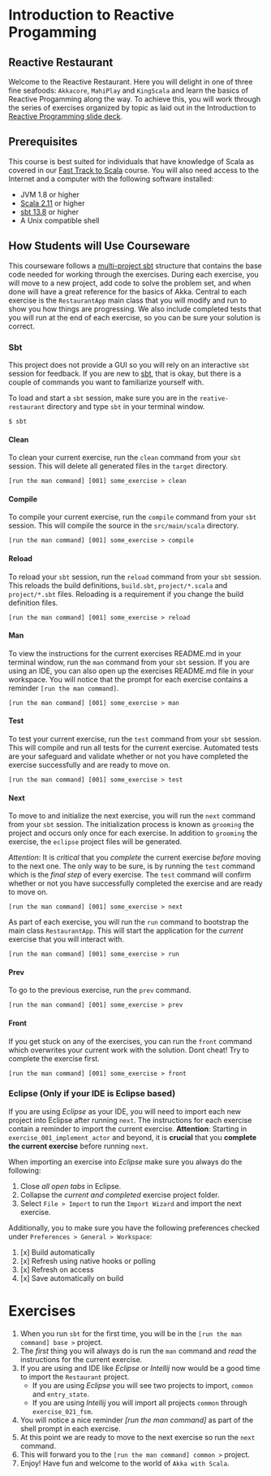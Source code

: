 
# Introduction to Reactive Progamming

## Reactive Restaurant

Welcome to the Reactive Restaurant. Here you will delight in one of three fine seafoods: `Akkacore`, `MahiPlay` and `KingScala` and learn the basics of Reactive Progamming along the way. To achieve this, you will work through the series of exercises organized by topic as laid out in the Introduction to [Reactive Programming slide deck](introduction_to_reactive_programming.pdf).

## Prerequisites

This course is best suited for individuals that have knowledge of Scala as covered in our [Fast Track to Scala](http://www.typesafe.com/how/training/fasttracktoscala) course. You will also need access to the Internet and a computer with the following software installed:

- JVM 1.8 or higher
- [Scala 2.11](http://www.scala-lang.org/documentation/) or higher
- [sbt 13.8](http://www.scala-sbt.org/0.13/docs/index.html) or higher
- A Unix compatible shell

## How Students will Use Courseware

This courseware follows a [multi-project sbt](http://www.scala-sbt.org/0.13/tutorial/Multi-Project.html) structure that contains the base code needed for working through the exercises. During each exercise, you will move to a new project, add code to solve the problem set, and when done will have a great reference for the basics of Akka. Central to each exercise is the `RestaurantApp` main class that you will modify and run to show you how things are progressing. We also include completed tests that you will run at the end of each exercise, so you can be sure your solution is correct.

### Sbt

This project does not provide a GUI so you will rely on an interactive `sbt` session for feedback. If you are new to [sbt](http://www.scala-sbt.org/documentation.html), that is okay, but there is a couple of commands you want to familiarize yourself with.

To load and start a `sbt` session, make sure you are in the `reative-restaurant` directory and type `sbt` in your terminal window.

`$ sbt`

#### Clean

To clean your current exercise, run the `clean` command from your `sbt` session. This will delete all generated files in the `target` directory.

`[run the man command] [001] some_exercise > clean`

#### Compile

To compile your current exercise, run the `compile` command from your `sbt` session. This will compile the source in the `src/main/scala` directory.

`[run the man command] [001] some_exercise > compile`

#### Reload

To reload your `sbt` session, run the `reload` command from your `sbt` session. This reloads the build definitions, `build.sbt`, `project/*.scala` and `project/*.sbt` files. Reloading is a requirement if you change the build definition files.

`[run the man command] [001] some_exercise > reload`

#### Man

To view the instructions for the current exercises README.md in your terminal window, run the `man` command from your `sbt` session. If you are using an IDE, you can also open up the exercises README.md file in your workspace. You will notice that the prompt for each exercise contains a reminder `[run the man command]`.

`[run the man command] [001] some_exercise > man`

#### Test

To test your current exercise, run the `test` command from your `sbt` session. This will compile and run all tests for the current exercise. Automated tests are your safeguard and validate whether or not you have completed the exercise successfully and are ready to move on.

`[run the man command] [001] some_exercise > test`

#### Next

To move to and initialize the next exercise, you will run the `next` command from your `sbt` session. The initialization process is known as `grooming` the project and occurs only once for each exercise. In addition to `grooming` the exercise, the `eclipse` project files will be generated.

*Attention*: It is *critical* that you *complete* the current exercise *before* moving to the next one. The only way to be sure, is by running the `test` command which is the *final step* of every exercise. The `test` command will confirm whether or not you have successfully completed the exercise and are ready to move on.

`[run the man command] [001] some_exercise > next`


<!-- #### Run -->

As part of each exercise, you will run the `run` command to bootstrap the main class `RestaurantApp`. This will start the application for the *current* exercise that you will interact with.

`[run the man command] [001] some_exercise > run`

#### Prev

To go to the previous exercise, run the `prev` command.

`[run the man command] [001] some_exercise > prev`

#### Front

If you get stuck on any of the exercises, you can run the `front` command which overwrites your current  work with the solution. Dont cheat! Try to complete the exercise first.

`[run the man command] [001] some_exercise > front`

### Eclipse (Only if your IDE is Eclipse based)

If you are using *Eclipse* as your IDE, you will need to import each new project into Eclipse after running `next`. The instructions for each exercise contain a reminder to import the current exercise. **Attention**: Starting in `exercise_001_implement_actor` and beyond, it is **crucial** that you **complete the current exercise** before running `next`.

When importing an exercise into *Eclipse* make sure you always do the following:

1. Close *all open tabs* in Eclipse.
2. Collapse the *current and completed* exercise project folder.
3. Select `File > Import` to run the `Import Wizard` and import the next exercise.

Additionally, you to make sure you have the following preferences checked under `Preferences > General > Workspace`:

1. [x] Build automatically
2. [x] Refresh using native hooks or polling
3. [x] Refresh on access
4. [x] Save automatically on build

# Exercises

1. When you run `sbt` for the first time, you will be in the `[run the man command] base >` project.
2. The *first* thing you will always do is run the `man` command and *read* the instructions for the current exercise.
3. If you are using and IDE like *Eclipse* or *Intellij* now would be a good time to import the `Restaurant` project.
    - If you are using *Eclipse* you will see two projects to import, `common` and `entry_state`.
    - If you are using *Intellij* you will import all projects `common` through `exercise_021_fsm`.
4. You will notice a nice reminder *[run the man command]* as part of the shell prompt in each exercise.
5. At this point we are ready to move to the next exercise so run the `next` command.
6. This will forward you to the `[run the man command] common >` project.
7. Enjoy! Have fun and welcome to the world of `Akka with Scala`.
